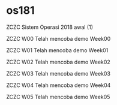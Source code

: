 # os181
ZCZC Sistem Operasi 2018 awal (1)

ZCZC W00 Telah mencoba demo Week00

ZCZC W01 Telah mencoba demo Week01

ZCZC W02 Telah mencoba demo Week02

ZCZC W03 Telah mencoba demo Week03

ZCZC W04 Telah mencoba demo Week04

ZCZC W05 Telah mencoba demo Week05



